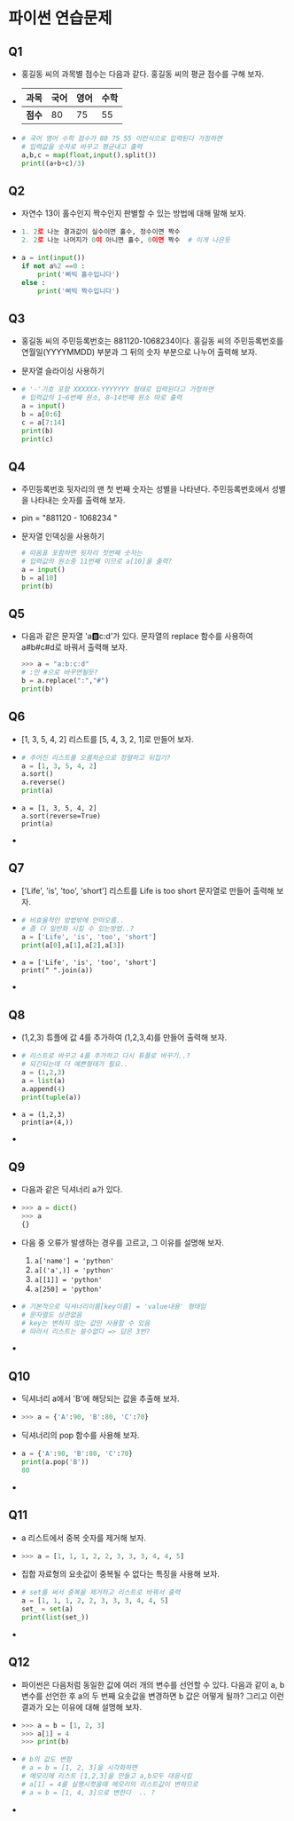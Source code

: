 # 파이썬 연습문제



## Q1

- 홍길동 씨의 과목별 점수는 다음과 같다. 홍길동 씨의 평균 점수를 구해 보자.

- | 과목     | 국어 | 영어 | 수학 |
  | -------- | ---- | ---- | ---- |
  | **점수** | 80   | 75   | 55   |

- ```python
  # 국어 영어 수학 점수가 80 75 55 이런식으로 입력된다 가정하면
  # 입력값을 숫자로 바꾸고 평균내고 출력
  a,b,c = map(float,input().split())
  print((a+b+c)/3)
  ```





## Q2

- 자연수 13이 홀수인지 짝수인지 판별할 수 있는 방법에 대해 말해 보자.

- ```python
  1. 2로 나눈 결과값이 실수이면 홀수, 정수이면 짝수
  2. 2로 나눈 나머지가 0이 아니면 홀수, 0이면 짝수  # 이게 나은듯
  ```
  
- ```python
  a = int(input())
  if not a%2 ==0 :
      print('삐빅 홀수입니다')
  else :
      print('삐빅 짝수입니다')
  ```

  



## Q3

- 홍길동 씨의 주민등록번호는 881120-1068234이다. 홍길동 씨의 주민등록번호를 연월일(YYYYMMDD) 부분과 그 뒤의 숫자 부분으로 나누어 출력해 보자.

- 문자열 슬라이싱 사용하기

- ```python
  # '-'기호 포함 XXXXXX-YYYYYYY 형태로 입력된다고 가정하면
  # 입력값의 1~6번째 원소, 8~14번째 원소 따로 출력
  a = input()
  b = a[0:6]
  c = a[7:14]
  print(b)
  print(c)
  ```

  



## Q4

- 주민등록번호 뒷자리의 맨 첫 번째 숫자는 성별을 나타낸다. 주민등록번호에서 성별을 나타내는 숫자를 출력해 보자.

- pin = "881120 - 1068234 "

- 문자열 인덱싱을 사용하기

  ```python
  # 따옴표 포함하면 뒷자리 첫번째 숫자는
  # 입력값의 원소중 11번째 이므로 a[10]을 출력?
  a = input()
  b = a[10]
  print(b)
  ```





## Q5

- 다음과 같은 문자열 'a:b:c:d'가 있다. 문자열의 replace 함수를 사용하여 a#b#c#d로 바꿔서 출력해 보자.

  ```python
  >>> a = "a:b:c:d"
  # :만 #으로 바꾸면될듯?
  b = a.replace(":","#")
  print(b)
  ```





## Q6

- [1, 3, 5, 4, 2] 리스트를 [5, 4, 3, 2, 1]로 만들어 보자.

- ```python
  # 주어진 리스트를 오름차순으로 정렬하고 뒤집기?
  a = [1, 3, 5, 4, 2]
  a.sort()
  a.reverse()
  print(a)
  ```

- ```
  a = [1, 3, 5, 4, 2]
  a.sort(reverse=True)
  print(a)
  ```

- 





## Q7

- ['Life', 'is', 'too', 'short'] 리스트를 Life is too short 문자열로 만들어 출력해 보자.

- ```python
  # 비효율적인 방법밖에 안떠오름..
  # 좀 더 일반화 시킬 수 있는방법..?
  a = ['Life', 'is', 'too', 'short']
  print(a[0],a[1],a[2],a[3])
  
  ```

- ```
  a = ['Life', 'is', 'too', 'short']
  print(" ".join(a))
  ```

- 





## Q8

- (1,2,3) 튜플에 값 4를 추가하여 (1,2,3,4)를 만들어 출력해 보자.

- ```python
  # 리스트로 바꾸고 4를 추가하고 다시 튜플로 바꾸기..?
  # 되긴되는데 더 예쁜형태가 필요..
  a = (1,2,3)
  a = list(a)
  a.append(4)
  print(tuple(a))
  ```

- ```
  a = (1,2,3)
  print(a+(4,))
  ```

- 





## Q9

- 다음과 같은 딕셔너리 a가 있다.

- ```python
  >>> a = dict()
  >>> a
  {}
  ```

- 다음 중 오류가 발생하는 경우를 고르고, 그 이유를 설명해 보자.

  1. `a['name'] = 'python'`
  2. `a[('a',)] = 'python'`
  3. `a[[1]] = 'python'`
  4. `a[250] = 'python'`

- ```python
  # 기본적으로 딕셔너리이름[key이름] = 'value내용' 형태임
  # 문자열도 상관없음
  # key는 변하지 않는 값만 사용할 수 있음
  # 따라서 리스트는 쓸수없다 => 답은 3번?
  ```

- 





## Q10

- 딕셔너리 a에서 'B'에 해당되는 값을 추출해 보자.

- ```python
  >>> a = {'A':90, 'B':80, 'C':70}
  ```

- 딕셔너리의 pop 함수를 사용해 보자.

- ```python
  a = {'A':90, 'B':80, 'C':70}
  print(a.pop('B'))
  80
  ```

- 





## Q11

- a 리스트에서 중복 숫자를 제거해 보자.

- ```python
  >>> a = [1, 1, 1, 2, 2, 3, 3, 3, 4, 4, 5]
  ```

- 집합 자료형의 요솟값이 중복될 수 없다는 특징을 사용해 보자.

- ```python
  # set를 써서 중복을 제거하고 리스트로 바꿔서 출력
  a = [1, 1, 1, 2, 2, 3, 3, 3, 4, 4, 5]
  set_ = set(a)
  print(list(set_))
  
  ```

- 





## Q12

- 파이썬은 다음처럼 동일한 값에 여러 개의 변수를 선언할 수 있다. 다음과 같이 a, b 변수를 선언한 후 a의 두 번째 요솟값을 변경하면 b 값은 어떻게 될까? 그리고 이런 결과가 오는 이유에 대해 설명해 보자.

- ```python
  >>> a = b = [1, 2, 3]
  >>> a[1] = 4
  >>> print(b)
  ```

- ```python
  # b의 값도 변함
  # a = b = [1, 2, 3]을 시각화하면
  # 메모리에 리스트 [1,2,3]을 만들고 a,b모두 대응시킴
  # a[1] = 4를 실행시켯을때 메모리의 리스트값이 변하므로
  # a = b = [1, 4, 3]으로 변한다  .. ?
  ```

- 























